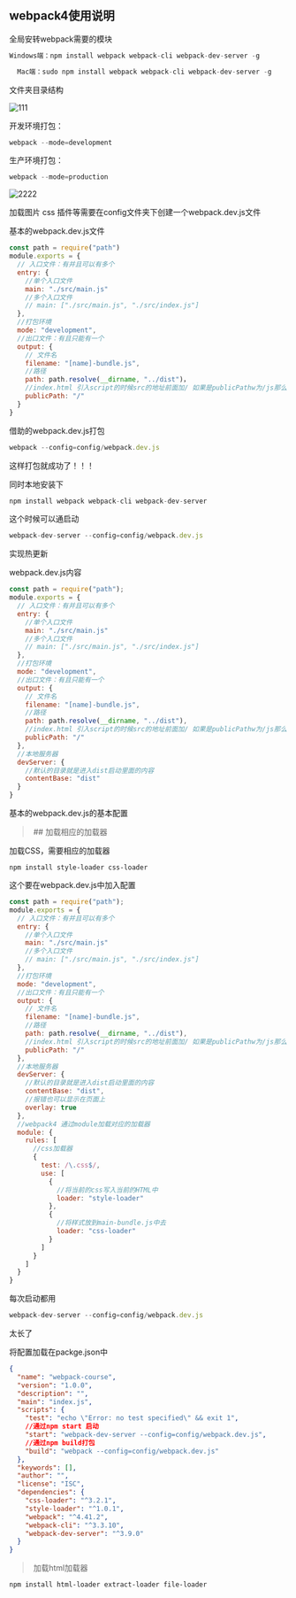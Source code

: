 ## webpack4使用说明

全局安转webpack需要的模块

~~~js
Windows端：npm install webpack webpack-cli webpack-dev-server -g

  Mac端：sudo npm install webpack webpack-cli webpack-dev-server -g
~~~

文件夹目录结构

<img src="/Users/liuan/Documents/111.png" alt="111" style="zoom:100%;" />

开发环境打包：

~~~js
webpack --mode=development
~~~

生产环境打包：

~~~js
webpack --mode=production
~~~

![2222](/Users/liuan/Documents/2222.png)

加载图片 css 插件等需要在config文件夹下创建一个webpack.dev.js文件



基本的webpack.dev.js文件

~~~js
const path = require("path")
module.exports = {
  // 入口文件：有并且可以有多个
  entry: {
    //单个入口文件
    main: "./src/main.js"
    //多个入口文件
    // main: ["./src/main.js", "./src/index.js"]
  },
  //打包环境
  mode: "development",
  //出口文件：有且只能有一个
  output: {
    // 文件名
    filename: "[name]-bundle.js",
    //路径
    path: path.resolve(__dirname, "../dist")，
    //index.html 引入script的时候src的地址前面加/ 如果是publicPathw为/js那么 引入就要用/js夹js文件名
    publicPath: "/"
  }
}
~~~

借助的webpack.dev.js打包

~~~js
webpack --config=config/webpack.dev.js
~~~

这样打包就成功了！！！

同时本地安装下

~~~js
npm install webpack webpack-cli webpack-dev-server
~~~

这个时候可以通启动

~~~js
webpack-dev-server --config=config/webpack.dev.js
~~~

实现热更新

webpack.dev.js内容

~~~js
const path = require("path");
module.exports = {
  // 入口文件：有并且可以有多个
  entry: {
    //单个入口文件
    main: "./src/main.js"
    //多个入口文件
    // main: ["./src/main.js", "./src/index.js"]
  },
  //打包环境
  mode: "development",
  //出口文件：有且只能有一个
  output: {
    // 文件名
    filename: "[name]-bundle.js",
    //路径
    path: path.resolve(__dirname, "../dist"),
    //index.html 引入script的时候src的地址前面加/ 如果是publicPathw为/js那么 引入就要用/js夹js文件名
    publicPath: "/"
  },
  //本地服务器
  devServer: {
    //默认的目录就是进入dist启动里面的内容
    contentBase: "dist"
  }
}
~~~

基本的webpack.dev.js的基本配置

> ​	##	加载相应的加载器

加载CSS，需要相应的加载器

~~~
npm install style-loader css-loader
~~~

这个要在webpack.dev.js中加入配置

~~~js
const path = require("path");
module.exports = {
  // 入口文件：有并且可以有多个
  entry: {
    //单个入口文件
    main: "./src/main.js"
    //多个入口文件
    // main: ["./src/main.js", "./src/index.js"]
  },
  //打包环境
  mode: "development",
  //出口文件：有且只能有一个
  output: {
    // 文件名
    filename: "[name]-bundle.js",
    //路径
    path: path.resolve(__dirname, "../dist"),
    //index.html 引入script的时候src的地址前面加/ 如果是publicPathw为/js那么 引入就要用/js夹js文件名
    publicPath: "/"
  },
  //本地服务器
  devServer: {
    //默认的目录就是进入dist启动里面的内容
    contentBase: "dist",
    //报错也可以显示在页面上
    overlay: true
  },
  //webpack4 通过module加载对应的加载器
  module: {
    rules: [
      //css加载器
      {
        test: /\.css$/,
        use: [
          {
            //将当前的css写入当前的HTML中
            loader: "style-loader"
          },
          {
            //将样式放到main-bundle.js中去
            loader: "css-loader"
          }
        ]
      }
    ]
  }
}
~~~



每次启动都用

~~~js
webpack-dev-server --config=config/webpack.dev.js
~~~

太长了

将配置加载在packge.json中

~~~json
{
  "name": "webpack-course",
  "version": "1.0.0",
  "description": "",
  "main": "index.js",
  "scripts": {
    "test": "echo \"Error: no test specified\" && exit 1",
    //通过npm start 启动
    "start": "webpack-dev-server --config=config/webpack.dev.js",
    //通过npm build打包
    "build": "webpack --config=config/webpack.dev.js"
  },
  "keywords": [],
  "author": "",
  "license": "ISC",
  "dependencies": {
    "css-loader": "^3.2.1",
    "style-loader": "^1.0.1",
    "webpack": "^4.41.2",
    "webpack-cli": "^3.3.10",
    "webpack-dev-server": "^3.9.0"
  }
}

~~~

> ​	加载html加载器

~~~
npm install html-loader extract-loader file-loader
~~~

